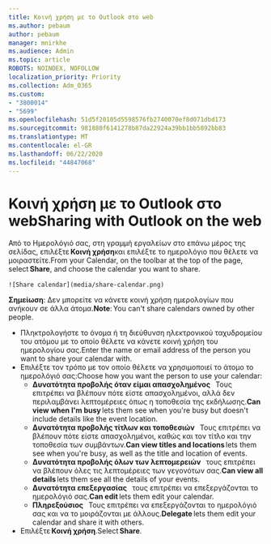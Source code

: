 ```yaml
---
title: Κοινή χρήση με το Outlook στο web
ms.author: pebaum
author: pebaum
manager: mnirkhe
ms.audience: Admin
ms.topic: article
ROBOTS: NOINDEX, NOFOLLOW
localization_priority: Priority
ms.collection: Adm_O365
ms.custom:
- "3800014"
- "5699"
ms.openlocfilehash: 51d5f20105d5598576fb2740070ef8d071dbd173
ms.sourcegitcommit: 981880f6141278b87da22924a39bb1bb5892bb83
ms.translationtype: MT
ms.contentlocale: el-GR
ms.lasthandoff: 06/22/2020
ms.locfileid: "44847068"
---
```

# <a name="sharing-with-outlook-on-the-web"></a><span data-ttu-id="02c56-102">Κοινή χρήση με το Outlook στο web</span><span class="sxs-lookup"><span data-stu-id="02c56-102">Sharing with Outlook on the web</span></span>

<span data-ttu-id="02c56-103">Από το Ημερολόγιό σας, στη γραμμή εργαλείων στο επάνω μέρος της σελίδας, επιλέξτε **Κοινή χρήση**και επιλέξτε το ημερολόγιο που θέλετε να μοιραστείτε.</span><span class="sxs-lookup"><span data-stu-id="02c56-103">From your Calendar, on the toolbar at the top of the page, select **Share**, and choose the calendar you want to share.</span></span>

    ![Share calendar](media/share-calendar.png)

<span data-ttu-id="02c56-104">**Σημείωση**: Δεν μπορείτε να κάνετε κοινή χρήση ημερολογίων που ανήκουν σε άλλα άτομα.</span><span class="sxs-lookup"><span data-stu-id="02c56-104">**Note**: You can't share calendars owned by other people.</span></span>

- <span data-ttu-id="02c56-105">Πληκτρολογήστε το όνομα ή τη διεύθυνση ηλεκτρονικού ταχυδρομείου του ατόμου με το οποίο θέλετε να κάνετε κοινή χρήση του ημερολογίου σας.</span><span class="sxs-lookup"><span data-stu-id="02c56-105">Enter the name or email address of the person you want to share your calendar with.</span></span>
- <span data-ttu-id="02c56-106">Επιλέξτε τον τρόπο με τον οποίο θέλετε να χρησιμοποιεί το άτομο το ημερολόγιό σας:</span><span class="sxs-lookup"><span data-stu-id="02c56-106">Choose how you want the person to use your calendar:</span></span>
    - <span data-ttu-id="02c56-107">**Δυνατότητα προβολής όταν είμαι απασχολημένος**   Τους επιτρέπει να βλέπουν πότε είστε απασχολημένοι, αλλά δεν περιλαμβάνει λεπτομέρειες όπως η τοποθεσία της εκδήλωσης.</span><span class="sxs-lookup"><span data-stu-id="02c56-107">**Can view when I'm busy** lets them see when you're busy but doesn't include details like the event location.</span></span>
    - <span data-ttu-id="02c56-108">**Δυνατότητα προβολής τίτλων και τοποθεσιών**   Τους επιτρέπει να βλέπουν πότε είστε απασχολημένοι, καθώς και τον τίτλο και την τοποθεσία των συμβάντων.</span><span class="sxs-lookup"><span data-stu-id="02c56-108">**Can view titles and locations** lets them see when you're busy, as well as the title and location of events.</span></span>
    - <span data-ttu-id="02c56-109">**Δυνατότητα προβολής όλων των λεπτομερειών**   τους επιτρέπει να βλέπουν όλες τις λεπτομέρειες των γεγονότων σας.</span><span class="sxs-lookup"><span data-stu-id="02c56-109">**Can view all details** lets them see all the details of your events.</span></span>
    - <span data-ttu-id="02c56-110">**Δυνατότητα επεξεργασίας**   τους επιτρέπει να επεξεργάζονται το ημερολόγιό σας.</span><span class="sxs-lookup"><span data-stu-id="02c56-110">**Can edit** lets them edit your calendar.</span></span>
    - <span data-ttu-id="02c56-111">**Πληρεξούσιος**   Τους επιτρέπει να επεξεργάζονται το ημερολόγιό σας και να το μοιράζονται με άλλους.</span><span class="sxs-lookup"><span data-stu-id="02c56-111">**Delegate** lets them edit your calendar and share it with others.</span></span>
- <span data-ttu-id="02c56-112">Επιλέξτε **Κοινή χρήση**.</span><span class="sxs-lookup"><span data-stu-id="02c56-112">Select **Share**.</span></span>
